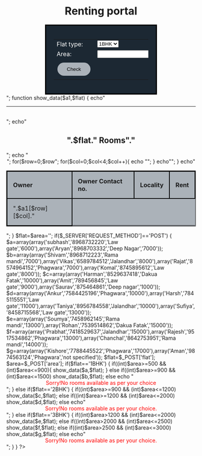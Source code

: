 <?php
 echo"<html>
<style>
.tb,.head,.data{
border:2px solid black;
text-align:left;
}
.tb{
background-color:#ABB2B9;
border-collapse:collapse;
width:100%;
}
.head,.data{
padding:15px;
}
.center{
text-align:center;
border:3px solid black;
width:50%;
padding:20px;
}
.button{
padding:10px 25px;
background-color:#ABB2B9;
border-radius:25px;
border:1px;
color:black;
display:inline-block;
margin:6px 2px;
}
</style>
<h1><center>Renting portal</center></h1>
<center><div style='background-color:#1C2833' class='center'><table class='1px solid black'><form method='post'><tr>
<td><font color='white'>Flat type:</font></td>
<td><select  id='flat' name='flat'>
<option value='1BHK'>1BHK</option>
<option value='2BHK'>2BHK</option>
<option value='3BHK'>3BHK</option>
</select></td></tr>
<tr>
<td><font color='white'>Area:</font></td>
<td><input type='text' name='area'></td>
<td><font color='white'>Sq.ft.</font></td>
</tr>
<tr><td><input class='button' type='submit' value='Check'></td></tr>
</form>
</table></div></center>
</html>";
function show_data($a1,$flat)
{
echo"<hr><br>";
echo"<h2><b><center>".$flat."  Rooms"."</center></b></h2>";
 echo "<center><table class='tb' style='border:1px solid black'><tr>
<th class='head'>Owner</th>
<th class='head'>Owner Contact no.</th>
<th class='head'>Locality</th>
<th class='head'>Rent</th></tr>";
for($row=0;$row<count($a1);$row++)
{
echo"<tr>";
for($col=0;$col<4;$col++){
echo "<td class='data'>".$a1[$row][$col]."</td>";
}
echo"</tr>";
}
echo"</table></center>";
}
$flat=$area='';
if($_SERVER['REQUEST_METHOD']=='POST')
{
$a=array(array('subhash','8968732220','Law gate','6000'),array('Aryan','8968703332','Deep Nagar','7000'));
$b=array(array('Shivam','8968712223','Rama mandi','7000'),array('Vikas','6589784512','Jalandhar','8000'),array('Rajat','8574964152','Phagwara','7000'),array('Komal','8745895612','Law gate','8000'));
$c=array(array('Harman','8529637418','Dakua Fatak','10000'),array('Amit','789456845','Law gate','9000'),array('Saurav','875464861','Deep nagar','1000'));
$d=array(array('Ankur','7584425196','Phagwara','10000'),array('Harsh','7845115551','Law gate','11000'),array('Taniya','8956784558','Jalandhar','10000'),array('Sufiya','8458715568','Law gate','13000'));
$e=array(array('Soumya','7458962145','Rama mandi','13000'),array('Rohan','7539514862','Dakua Fatak','15000'));
$f=array(array('Prabhat','7418529637','Jalandhar','15000'),array('Rajesh','9517534862','Phagwara','13000'),array('Chanchal','8642753951','Rama mandi','14000'));
$g=array(array('Kishore','7788445522','Phagwara','17000'),array('Aman','9874563124','Phagwara','not specified'));
$flat=$_POST['flat'];
$area=$_POST['area'];
if($flat=='1BHK')
{
if((int)$area>=500 && (int)$area<=900){
show_data($a,$flat);
}
else if((int)$area>=900 && (int)$area<=1500)
show_data($b,$flat);
else
echo "<center><font color='red'>Sorry!No rooms available as per your choice</font></center>";
}
else if($flat=='2BHK')
{
if((int)$area>=900 && (int)$area<=1200)
show_data($c,$flat);
else if((int)$area>=1200 && (int)$area<=2000)
show_data($d,$flat);
else
echo"<center><font color='red'>Sorry!No rooms available as per your choice.</font></center>";
}
else if($flat=='3BHK')
{
if((int)$area>1200 && (int)$area<=2000)
show_data($e,$flat);
else if((int)$area>2000 && (int)$area<=2500)
show_data($f,$flat);
else if((int)$area>2500 && (int)$area<=3000)
show_data($g,$flat);
else
echo"<center><font color='red'>Sorry!No rooms available as per your choice.</font></center>";
}
}
?>
